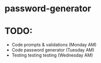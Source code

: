 # password-generator

# TODO:
- Code prompts & validations (Monday AM)
- Code password generator (Tuesday AM)
- Testing testing testing (Wednesday AM)
